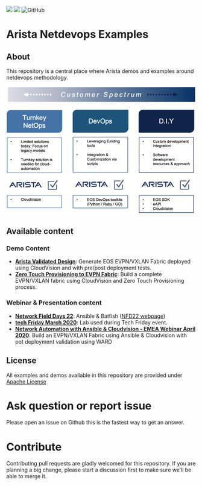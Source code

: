 ![](https://img.shields.io/badge/Arista-CVP%20Automation-blue) ![](https://img.shields.io/badge/Arista-EOS%20Automation-blue) ![GitHub](https://img.shields.io/github/license/aristanetworks/netdevops-examples)

# Arista Netdevops Examples

## About

This repository is a central place where Arista demos and examples around netdevops methodology.

<p align="center">
    <img src="media/figure-1-arista-automation.png" width="600"/>
</p>

## Available content

### Demo Content

- [__Arista Validated Design__](ansible/avd-evpn-l3ls-1/): Generate EOS EVPN/VXLAN Fabric deployed using CloudVision and with pre/post deployment tests.
- [__Zero Touch Provisioning to EVPN Fabric__](ansible/ztp-avd-cvp): Build a complete EVPN/VXLAN fabric using CloudVision and Zero Touch Provisioning process.


### Webinar & Presentation content

- [__Network Field Days 22__](demo/ansible-batfish-cv-nfd22/): Ansible & Batfish ([NFD22 webpage](https://techfieldday.com/appearance/arista-networks-presents-at-networking-field-day-22/))
- [__tech Friday March 2020__](demo/tech-friday-march2020/): Lab used during Tech Friday event.
- [__Network Automation with Ansible & Cloudvision - EMEA Webinar April 2020__](demo/emea-2020-ansible-cvp-automation): Build an EVPN/VXLAN Fabric using Ansible & Cloudvision with pot deployment validation using WARD


## License

All examples and demos available in this repository are provided under [Apache License](LICENSE)

# Ask question or report issue

Please open an issue on Github this is the fastest way to get an answer.

# Contribute

Contributing pull requests are gladly welcomed for this repository. If you are planning a big change, please start a discussion first to make sure we’ll be able to merge it.
